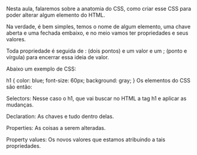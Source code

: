 Nesta aula, falaremos sobre a anatomia do CSS, como criar esse CSS para poder alterar algum elemento do HTML.

Na verdade, é bem simples, temos o nome de algum elemento, uma chave aberta e uma fechada embaixo, e no meio vamos ter propriedades e seus valores.

Toda propriedade é seguida de : (dois pontos) e um valor e um ; (ponto e vírgula) para encerrar essa ideia de valor.

Abaixo um exemplo de CSS:

h1 {
	color: blue;
	font-size: 60px;
	background: gray;
}
Os elementos do CSS são então:

Selectors: Nesse caso o h1, que vai buscar no HTML a tag h1 e aplicar as mudanças.

Declaration: As chaves e tudo dentro delas.

Properties: As coisas a serem alteradas.

Property values: Os novos valores que estamos atribuindo a tais propriedades.